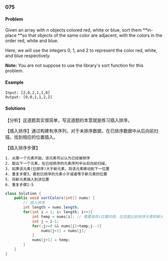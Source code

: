 ### 075

#### Problem

Given an array with *n* objects colored red, white or blue, sort them **in-place **so that objects of the same color are adjacent, with the colors in the order red, white and blue.

Here, we will use the integers 0, 1, and 2 to represent the color red, white, and blue respectively.

**Note:** You are not suppose to use the library's sort function for this problem.

#### Example

```
Input: [2,0,2,1,1,0]
Output: [0,0,1,1,2,2]
```

#### Solutions

【分析】这道题其实很简单，写这道题的本意就是练习插入排序。

【插入排序】通过构建有序序列，对于未排序数据，在已排序数据中从后向前扫描，找到相应的位置插入。

【插入排序步骤】

    1. 从第一个元素开始，该元素可以认为已经被排序
    2. 取出下一个元素，在已经排序的元素序列中从后向前扫描，
    3. 如果该元素(已排序)大于新元素，将该元素移动到下一位置
    4. 重复步骤3，直到已排序的元素小于或者等于新元素的位置
    5. 将新元素插入到该位置
    6. 重复步骤2-5

```java
class Solution {
    public void sortColors(int[] nums) {
        // 插入排序
        int length = nums.length;
        for(int i = 1; i< length; i++){
            int temp = nums[i]; // 需要保存i位置的值，在后面比较排序元素和新元素时，i位置处的值会被修改
            int j = i-1;
            for(;j>=0 && nums[j]>temp;j--){
                nums[j+1] = nums[j];
            }
            nums[j+1] = temp;
        }
    }
}
```

